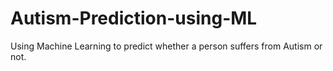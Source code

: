 # Autism-Prediction-using-ML
Using Machine Learning to predict whether a person suffers from Autism or not.
